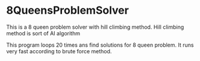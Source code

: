 # 8QueensProblemSolver
This is a 8 queen problem solver with hill climbing method. Hill climbing method is sort of AI algorithm

This program loops 20 times ans find solutions for 8 queen problem. It runs very fast according to brute force method.
